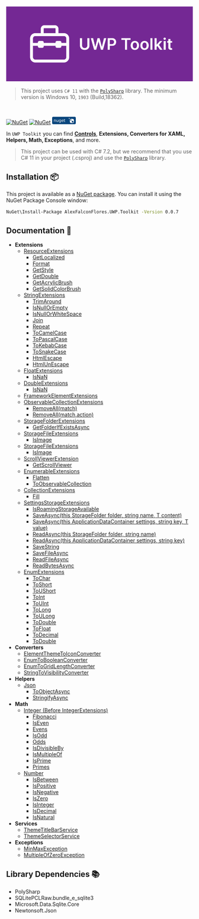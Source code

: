 ﻿![UWP Toolkit Cover](assets/uwp-toolkit-cover.png)

> This project uses `C# 11` with the [`PolySharp`](https://github.com/Sergio0694/PolySharp/tree/main) library. The minimum version is Windows 10, `1903` (Build,18362).
<br/>

[![NuGet](https://img.shields.io/nuget/dt/AlexFalconFlores.UWP.Toolkit.svg)](https://www.nuget.org/stats/packages/AlexFalconFlores.UWP.Toolkit?groupby=Version) 
[![NuGet](https://img.shields.io/nuget/vpre/AlexFalconFlores.UWP.Toolkit.svg)](https://www.nuget.org/packages/AlexFalconFlores.UWP.Toolkit/)
<a href="https://www.nuget.org/packages/AlexFalconFlores.UWP.Toolkit">
    <img src="https://raw.githubusercontent.com/alexfalconflores/alexfalconflores/main/img/nuget-banner.svg" height=20 alt="Go to Nuget"/>
</a>

In `UWP Toolkit` you can find [**Controls**](<UWP Toolkit.Controls/Readme.md>), **Extensions, Converters for XAML, Helpers, Math, Exceptions**, and more.

> This project can be used with C# 7.2, but we recommend that you use C# 11 in your project (.csproj) and use the [`PolySharp`](https://github.com/Sergio0694/PolySharp/tree/main) library.

## Installation 📦
This project is available as a [NuGet package](https://www.nuget.org/packages/AlexFalconFlores.UWP.Toolkit). You can install it using the NuGet Package Console window:
```bash
NuGet\Install-Package AlexFalconFlores.UWP.Toolkit -Version 0.0.7
```

## Documentation 📖
- **Extensions**
    - [ResourceExtensions](docs/extensions/resourceExtensions.md)
        - [GetLocalized](docs/extensions/resourceExtensions.md#GetLocalized)
        - [Format](docs/extensions/resourceExtensions.md#Format)
        - [GetStyle](docs/extensions/resourceExtensions.md#GetStyle)
        - [GetDouble](docs/extensions/resourceExtensions.md#GetDouble)
        - [GetAcrylicBrush](docs/extensions/resourceExtensions.md#GetAcrylicBrush)
        - [GetSolidColorBrush](docs/extensions/resourceExtensions.md#GetSolidColorBrush)
    - [StringExtensions](docs/extensions/stringExtensions.md)
        - [TrimAround](docs/extensions/stringExtensions.md#TrimAround)
        - [IsNullOrEmpty](docs/extensions/stringExtensions.md#IsNullOrEmpty)
        - [IsNullOrWhiteSpace](docs/extensions/stringExtensions.md#IsNullOrWhiteSpace)
        - [Join](docs/extensions/stringExtensions.md#Join)
        - [Repeat](docs/extensions/stringExtensions.md#Repeat)
        - [ToCamelCase](docs/extensions/stringExtensions.md#ToCamelCase)
        - [ToPascalCase](docs/extensions/stringExtensions.md#ToPascalCase)
        - [ToKebabCase](docs/extensions/stringExtensions.md#ToKebabCase)
        - [ToSnakeCase](docs/extensions/stringExtensions.md#ToSnakeCase)
        - [HtmlEscape](docs/extensions/stringExtensions.md#HtmlEscape)
        - [HtmlUnEscape](docs/extensions/stringExtensions.md#HtmlUnEscape)
    - [FloatExtensions](docs/extensions/floatExtensions.md)
        - [IsNaN](docs/extensions/floatExtensions.md#IsNaN)
    - [DoubleExtensions](docs/extensions/doubleExtensions.md)
        - [IsNaN](docs/extensions/doubleExtensions.md#IsNaN)
    - [FrameworkElementExtensions](docs/extensions/frameworkElementExtensions.md)
    - [ObservableCollectionExtensions](docs/extensions/observableCollectionExtensions.md)
        - [RemoveAll(match)](docs/extensions/observableCollectionExtensions.md#RemoveAll(match))
        - [RemoveAll(match,action)](docs/extensions/observableCollectionExtensions.md#RemoveAll(match,action))
    - [StorageFolderExtensions](docs/extensions/storageFolderExtensions.md)
        - [GetFolderIfExistsAsync](docs/extensions/storageFolderExtensions.md#GetFolderIfExistsAsync)
    - [StorageFileExtensions](docs/extensions/StorageFileExtensions.md)
        - [IsImage](docs/extensions/StorageFileExtensions.md#IsImage)
    - [StorageFileExtensions](docs/extensions/storageFileExtensions.md)
        - [IsImage](docs/extensions/storageFileExtensions.md#IsImage)
    - [ScrollViewerExtension](docs/extensions/scrollViewerExtension.md)
        - [GetScrollViewer](docs/extensions/scrollViewerExtension.md#GetScrollViewer)
    - [EnumerableExtensions](docs/extensions/enumerableExtensions.md)
        - [Flatten](docs/extensions/enumerableExtensions.md#Flatten)
        - [ToObservableCollection](docs/extensions/enumerableExtensions.md#ToObservableCollection)
    - [CollectionExtensions](docs/extensions/collectionExtensions.md)
        - [Fill](docs/extensions/collectionExtensions.md#Fill)
    - [SettingsStorageExtensions](docs/extensions/settingsStorageExtensions.md)
        - [IsRoamingStorageAvailable](docs/extensions/settingsStorageExtensions.md#IsRoamingStorageAvailable)
        - [SaveAsync(this StorageFolder folder, string name, T content)](docs/extensions/settingsStorageExtensions.md#SaveAsync)
        - [SaveAsync(this ApplicationDataContainer settings, string key, T value)](docs/extensions/settingsStorageExtensions.md#SaveAsync)
        - [ReadAsync(this StorageFolder folder, string name)](docs/extensions/settingsStorageExtensions.md#ReadAsync)
        - [ReadAsync(this ApplicationDataContainer settings, string key)](docs/extensions/settingsStorageExtensions.md#ReadAsync)
        - [SaveString](docs/extensions/settingsStorageExtensions.md#SaveString)
        - [SaveFileAsync](docs/extensions/settingsStorageExtensions.md#SaveFileAsync)
        - [ReadFileAsync](docs/extensions/settingsStorageExtensions.md#ReadFileAsync)
        - [ReadBytesAsync](docs/extensions/settingsStorageExtensions.md#ReadBytesAsync)
    - [EnumExtensions](docs/extensions/enumExtensions.md)
        - [ToChar](docs/extensions/enumExtensions.md#ToChar)
        - [ToShort](docs/extensions/enumExtensions.md#ToShort)
        - [ToUShort](docs/extensions/enumExtensions.md#ToUShort)
        - [ToInt](docs/extensions/enumExtensions.md#ToInt)
        - [ToUInt](docs/extensions/enumExtensions.md#ToUInt)
        - [ToLong](docs/extensions/enumExtensions.md#ToLong)
        - [ToULong](docs/extensions/enumExtensions.md#ToULong)
        - [ToDouble](docs/extensions/enumExtensions.md#ToDouble)
        - [ToFloat](docs/extensions/enumExtensions.md#ToFloat)
        - [ToDecimal](docs/extensions/enumExtensions.md#ToDecimal)
        - [ToDouble](docs/extensions/enumExtensions.md#ToDouble)
- **Converters**
    - [ElementThemeToIconConverter](docs/converters/elementThemeToIconConverter.md)
    - [EnumToBooleanConverter](docs/converters/enumToBooleanConverter.md)
    - [EnumToGridLengthConverter](docs/converters/enumToGridLengthConverter.md)
    - [StringToVisibilityConverter](docs/converters/stringToVisibilityConverter.md)
- **Helpers**
    - [Json](docs/helpers/json.md)
        - [ToObjectAsync](docs/helpers/json.md#ToObjectAsync)
        - [StringifyAsync](docs/helpers/json.md#StringifyAsync)
- **Math**
    - [Integer (Before IntegerExtensions)](docs/math/integer.md)
        - [Fibonacci](docs/math/integer.md#Fibonacci)
        - [IsEven](docs/math/integer.md#IsEven)
        - [Evens](docs/math/integer.md#Evens)
        - [IsOdd](docs/math/integer.md#IsOdd)
        - [Odds](docs/math/integer.md#Odds)
        - [IsDivisibleBy](docs/math/integer.md#IsDivisibleBy)
        - [IsMultipleOf](docs/math/integer.md#IsMultipleOf)
        - [IsPrime](docs/math/integer.md#IsPrime)
        - [Primes](docs/math/integer.md#Primes)
    - [Number](docs/math/number.md)
      - [IsBetween](docs/math/number.md#IsBetween)
      - [IsPositive](docs/math/number.md#IsPositive)
      - [IsNegative](docs/math/number.md#IsNegative)
      - [IsZero](docs/math/number.md#IsZero)
      - [IsInteger](docs/math/number.md#IsInteger)
      - [IsDecimal](docs/math/number.md#IsDecimal)
      - [IsNatural](docs/math/number.md#IsNatural)
- **Services**
	- [ThemeTitleBarService](docs/services/themeTitleBarService.md)
	- [ThemeSelectorService](docs/services/themeSelectorService.md)
- **Exceptions**
    - [MinMaxException](docs/exceptions/minMaxException.md)
    - [MultipleOfZeroException](docs/exceptions/multipleOfZeroException.md)




## Library Dependencies 📚
- PolySharp
- SQLitePCLRaw.bundle_e_sqlite3
- Microsoft.Data.Sqlite.Core
- Newtonsoft.Json

